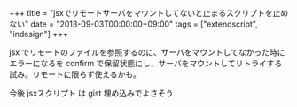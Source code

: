 +++
title = "jsxでリモートサーバをマウントしてないと止まるスクリプトを止めない"
date = "2013-09-03T00:00:00+09:00"
tags = ["extendscript", "indesign"]
+++

jsx でリモートのファイルを参照するのに、サーバをマウントしてなかった時にエラーになるを confirm で保留状態にし、サーバをマウントしてリトライする試み。リモートに限らず使えるかも。

<script src="https://gist.github.com/milligramme/6418629.js"></script>

今後 jsxスクリプト は gist 埋め込みでよさそう